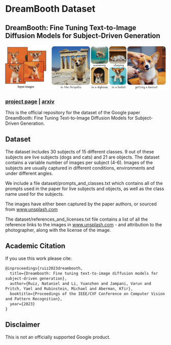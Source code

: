 # DreamBooth Dataset
## DreamBooth: Fine Tuning Text-to-Image Diffusion Models for Subject-Driven Generation

![teaser](docs/teaser_static.jpg)

### [project page](https://dreambooth.github.io/) | [arxiv](https://arxiv.org/abs/2208.12242)

This is the official repository for the dataset of the Google paper DreamBooth: Fine Tuning Text-to-Image Diffusion Models for Subject-Driven Generation.

## Dataset

The dataset includes 30 subjects of 15 different classes. 9 out of these subjects are live subjects (dogs and cats) and 21 are objects. The dataset contains a variable number of images per subject (4-6). Images of the subjects are usually captured in different conditions, environments and under different angles.

We include a file dataset/prompts\_and\_classes.txt which contains all of the prompts used in the paper for live subjects and objects, as well as the class name used for the subjects.

The images have either been captured by the paper authors, or sourced from www.unsplash.com

The dataset/references\_and\_licenses.txt file contains a list of all the reference links to the images in www.unsplash.com - and attribution to the photographer, along with the license of the image.

## Academic Citation

If you use this work please cite:
```
@inproceedings{ruiz2023dreambooth,
  title={Dreambooth: Fine tuning text-to-image diffusion models for subject-driven generation},
  author={Ruiz, Nataniel and Li, Yuanzhen and Jampani, Varun and Pritch, Yael and Rubinstein, Michael and Aberman, Kfir},
  booktitle={Proceedings of the IEEE/CVF Conference on Computer Vision and Pattern Recognition},
  year={2023}
}
```

## Disclaimer

This is not an officially supported Google product.
